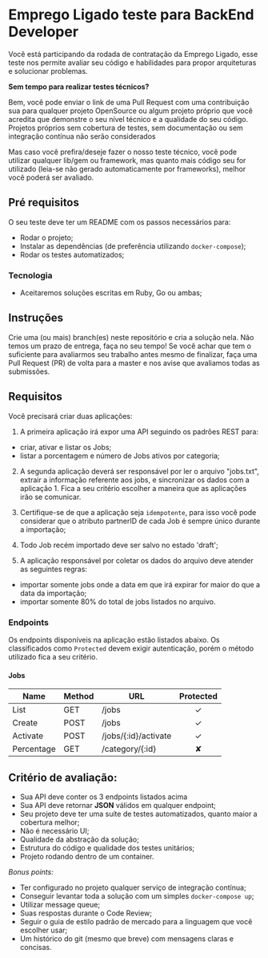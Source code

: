 # Emprego Ligado teste para BackEnd Developer

Você está participando da rodada de contratação da Emprego Ligado, esse teste nos permite avaliar seu código e habilidades para propor arquiteturas e solucionar problemas.

**Sem tempo para realizar testes técnicos?**

Bem, você pode enviar o link de uma Pull Request com uma contribuição sua para qualquer projeto OpenSource ou algum projeto próprio que você acredita que demonstre o seu nível técnico e a qualidade do seu código. Projetos próprios sem cobertura de testes, sem documentação ou sem integração contínua não serão considerados

Mas caso você prefira/deseje fazer o nosso teste técnico, você pode utilizar qualquer lib/gem ou framework, mas quanto mais código seu for utilizado (leia-se não gerado automaticamente por frameworks), melhor você poderá ser avaliado.

## Pré requisitos

O seu teste deve ter um README com os passos necessários para:
- Rodar o projeto;
- Instalar as dependências (de preferência utilizando `docker-compose`);
- Rodar os testes automatizados;

### Tecnologia

- Aceitaremos soluções escritas em Ruby, Go ou ambas;

## Instruções

Crie uma (ou mais) branch(es) neste repositório e cria a solução nela. Não temos um prazo de entrega, faça no seu tempo! Se você achar que tem o suficiente para avaliarmos seu trabalho antes mesmo de finalizar, faça uma Pull Request (PR) de volta para a master e nos avise que avaliamos todas as submissões.

## Requisitos

Você precisará criar duas aplicações:

1. A primeira aplicação irá expor uma API seguindo os padrões REST para:
  - criar, ativar e listar os Jobs;
  - listar a porcentagem e número de Jobs ativos por categoria;

2. A segunda aplicação deverá ser responsável por ler o arquivo "jobs.txt", extrair a informação referente aos jobs, e sincronizar os dados com a aplicação 1.
Fica a seu critério escolher a maneira que as aplicações irão se comunicar.

3. Certifique-se de que a aplicação seja `idempotente`, para isso você pode considerar que o atributo partnerID de cada Job é sempre único durante a importação;

4. Todo Job recém importado deve ser salvo no estado 'draft';

5. A aplicação responsável por coletar os dados do arquivo deve atender as seguintes regras:
  - importar somente jobs onde a data em que irá expirar for maior do que a data da importação;
  - importar somente 80% do total de jobs listados no arquivo.

### Endpoints

Os endpoints disponíveis na aplicação estão listados abaixo. Os classificados como `Protected` devem exigir autenticação, porém o método utilizado fica a seu critério.

#### Jobs

| Name       | Method    | URL                  | Protected |
| ---        | ---       | ---                  | :--:      |
| List       | GET       | /jobs                | ✓         |
| Create     | POST      | /jobs                | ✓         |
| Activate   | POST      | /jobs/{:id}/activate | ✓         |
| Percentage | GET       | /category/{:id}      | ✘         |
    
## Critério de avaliação:
- Sua API deve conter os 3 endpoints listados acima
- Sua API deve retornar **JSON** válidos em qualquer endpoint;
- Seu projeto deve ter uma suíte de testes automatizados, quanto maior a cobertura melhor;
- Não é necessário UI;
- Qualidade da abstração da solução;
- Estrutura do código e qualidade dos testes unitários;
- Projeto rodando dentro de um container.

*Bonus points:*
- Ter configurado no projeto qualquer serviço de integração contínua;
- Conseguir levantar toda a solução com um simples `docker-compose up`;
- Utilizar message queue;
- Suas respostas durante o Code Review;
- Seguir o guia de estilo padrão de mercado para a linguagem que você escolher usar;
- Um histórico do git (mesmo que breve) com mensagens claras e concisas.
